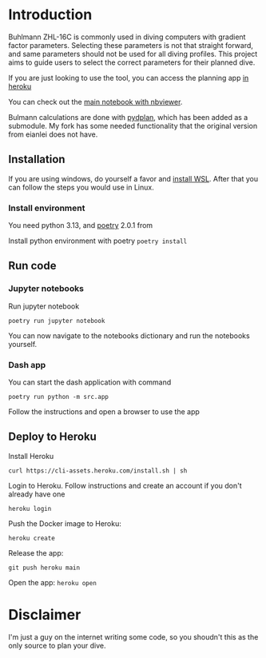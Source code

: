# Introduction
Buhlmann ZHL-16C is commonly used in diving computers with gradient factor parameters. Selecting these parameters is not that straight forward, and same parameters should not be used for all diving profiles. This project aims to guide users to select the correct parameters for their planned dive.

If you are just looking to use the tool, you can access the planning app [in heroku](https://gf-recommendation-b3ee67272911.herokuapp.com/)

You can check out the [main notebook with nbviewer](https://nbviewer.org/github/hjpulkki/gf-recommendation/blob/main/notebooks/GF_recommendation.ipynb).

Bulmann calculations are done with [pydplan](https://github.com/hjpulkki/pydplan), which has been added as a submodule. My fork has some needed functionality that the original version from eianlei does not have.

## Installation

If you are using windows, do yourself a favor and [install WSL](https://learn.microsoft.com/en-us/windows/wsl/install). After that you can follow the steps you would use in Linux.

### Install environment

You need python 3.13, and [poetry](https://python-poetry.org/docs/) 2.0.1 from

Install python environment with poetry
`poetry install`

## Run code

### Jupyter notebooks

Run jupyter notebook

`poetry run jupyter notebook`

You can now navigate to the notebooks dictionary and run the notebooks yourself.

### Dash app

You can start the dash application with command

`poetry run python -m src.app`

Follow the instructions and open a browser to use the app

## Deploy to Heroku

Install Heroku

`curl https://cli-assets.heroku.com/install.sh | sh`

Login to Heroku. Follow instructions and create an account if you don't already have one

`heroku login`

Push the Docker image to Heroku:

`heroku create`

Release the app:

`git push heroku main`

Open the app:
`heroku open`


# Disclaimer

I'm just a guy on the internet writing some code, so you shoudn't this as the only source to plan your dive.
